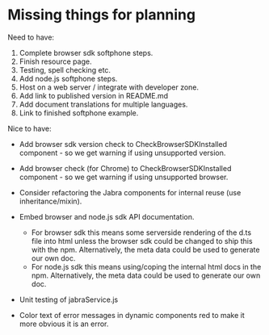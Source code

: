# Missing things for planning

Need to have:
1. Complete browser sdk softphone steps.
2. Finish resource page.
3. Testing, spell checking etc.
4. Add node.js softphone steps.
5. Host on a web server / integrate with developer zone.
6. Add link to published version in README.md
7. Add document translations for multiple languages.
8. Link to finished softphone example.

Nice to have:
* Add browser sdk version check to CheckBrowserSDKInstalled component - so we get warning if using unsupported version.

* Add browser check (for Chrome)
to CheckBrowserSDKInstalled component - so we get warning if using unsupported browser.

* Consider refactoring the Jabra components for internal reuse (use inheritance/mixin).

* Embed browser and node.js sdk API documentation.
  - For browser sdk this means some serverside rendering
    of the d.ts file into html unless the browser sdk 
    could be changed to ship this with the npm. Alternatively,
    the meta data could be used to generate our own doc.
  - For node.js sdk this means using/coping the internal
    html docs in the npm. Alternatively,
    the meta data could be used to generate our own doc.

* Unit testing of jabraService.js

* Color text of error messages in dynamic components red 
  to make it more obvious it is an error.
